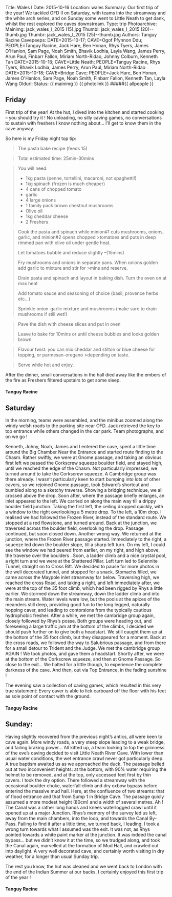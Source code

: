 Title: Wales I
Date: 2015-10-16
Location: wales
Summary: Our first trip of the year! We tackled OFD II on Saturday, with teams into the streamway and the white arch series, and on Sunday some went to Little Neath to get dank, whilst the rest explored the caves downstream.
Type: trip
Photoarchive:
Mainimg: jack_wales_I_2015 (15).jpg
Thumbl: jack_wales_I_2015 (20)--thumb.jpg
Thumbr: jack_wales_I_2015 (25)--thumb.jpg
Authors: Tanguy Racine
Cavepeeps: DATE=2015-10-17; CAVE=Ogof Ffynnon Ddu; PEOPLE=Tanguy Racine, Jack Hare, Ben Honan, Rhys Tyers, James O'Hanlon, Sam Page, Noah Smith, Bhavik Lodhia, Layla Wang, James Perry, Arun Paul, Finbarr Fallon, Miriam North-Ridao, Johnny Colburn, Kenneth Tan
    DATE=2015-10-18; CAVE=Little Neath; PEOPLE=Tanguy Racine, Rhys Tyers, Bhavik Lodhia,  James Perry, Arun Paul, Miriam North-Ridao
    DATE=2015-10-18; CAVE=Bridge Cave; PEOPLE=Jack Hare, Ben Honan, James O'Hanlon, Sam Page, Noah Smith, Finbarr Fallon, Kenneth Tan, Layla Wang
Oldurl:
Status:
{{ mainimg }}
{{ photolink }}
#####{{ allpeople }}

## Friday

First trip of the year! At the hut, I dived into the kitchen and started cooking – you should try it ! No unloading, no silly caving games, no conversations to sustain with freshers I know nothing about… I’ll get to know them in the cave anyway. 

So here is my Friday night top tip:

>The pasta bake recipe (feeds 15)

>Total estimated time: 25min-30mins

>You will need:
>
> * 1kg pasta (penne, tortellini, macaroni, not spaghetti!) 
> * 1kg spinach (frozen is much cheaper)
> * 4 cans of chopped tomato
> * garlic
> * 4 large onions
> * 1 family pack brown chestnut mushrooms
> * Olive oil
> * 1kg cheddar cheese
> * 2 Freshers

>Cook the pasta and spinach while minion#1 cuts mushrooms, onions, garlic, and minion#2 opens chopped >tomatoes and puts in deep rimmed pan with olive oil under gentle heat.
>
>Let tomatoes bubble and reduce slightly –(15mins)
>
>Fry mushrooms and onions in separate pans. When onions golden add garlic to mixture and stir for >mins and reserve.
>
>Drain pasta and spinach and layout in baking dish. Turn the oven on at max heat
>
>Add tomato sauce and seasoning of choice (basil, provence herbs etc…) 
>
>Sprinkle onion-garlic mixture and mushrooms (make sure to drain mushrooms if still wet!)

>Pave the dish with cheese slices and put in oven
>
>Leave to bake for 10mins or until cheese bubbles and looks golden brown.

>Flavour twist: you can mix cheddar and stilton or blue cheese for topping, or parmesan-oregano >depending on taste.

>Serve while hot and enjoy.

After the dinner, small conversations in the hall died away like the embers of the fire as Freshers filtered upstairs to get some sleep. 

#### Tanguy Racine

## Saturday

In the morning, teams were assembled, and the minibus zoomed along the windy welsh roads to the parking site near OFD. Jack retrieved the key to top entrance while others changed in the car park. Team photographs, and on we go !

Kenneth, Johny, Noah, James and I entered the cave, spent a little time around the Big Chamber Near the Entrance and started route finding to the Chasm. Rather swiftly, we were at Gnome passage, and taking an obvious first left we passed the Corkscrew squeeze boulder field, and stayed high, until we reached the edge of the Chasm. Not particularly impressed, we turned around to take the Corkscrew squeeze. A Cambridge group was there already. I wasn’t particularly keen to start bumping into lots of other cavers, so we rejoined Gnome passage, took Edward’s shortcut and bumbled along to a sketchy traverse. Showing a bridging technique, we all crossed above the drop. Soon after, where the passage briefly enlarges, an inlet appeared to the left.  We carried on along the main way till a drippy boulder field junction. 
Taking the first left, the ceiling dropped quickly, with a window to the right overlooking a 5 metre drop. To the left, a 10m drop. I realised we had followed the Frozen River, instead of the standard route.  We stopped at a red flowstone, and turned around. Back at the junction, we traversed across the boulder field, overlooking the drop. Passage continued, but soon closed down. Another wrong way. 
We returned at the junction, where the Frozen River passage started. Immediately to the right, a squeeze led down the boulder slope, till a sharp left turn. On my left, I could see the window we had peered from earlier, on my right, and high above, the traverse over the boulders .
Soon, a ladder climb and a nice crystal pool, a right turn and we were at the Shattered Pillar. Left turn led to Selennite Tunnel, straight on to Cross Rift. 
We decided to pause for more photos in the well decorated tunnel, and stopped for a snack. Stomachs filled, we came across the Maypole inlet streamway far below. Traversing high, we reached the cross Road, and taking a right, and left immediately after, we were at the top of the 35 foot climb, which had been rigged by Rhys a little earlier. We stormed down the streamway, down the ladder climb and into the main stream. Water levels were low, but the pools at the apices of the meanders still deep, providing good fun to the long legged, naturally hopping caver, and leading to contorsions from the typically cautious hydrophobic fresher. 
After a while, we met the cambridge group again, closely followed by Rhys’s posse. Both groups were heading out, and foreseeing a large traffic jam at the bottom of the climbs, I decided we should push further on to give both a headstart. 
We still caught them up at the bottom of the 35 foot climb, but they disappeared for a moment. Back at the cross roads, we followed the way to Salubrious passage, and from there for a small detour to Trident and the Judge. We met the cambridge group AGAIN ! We took photos, and gave them a headstart.  Shortly after, we were at the bottom of the Corkscrew squeeze, and then at Gnome Passage. So close to the exit… We halted for a little though, to experience the complete darkness of the cave. And then, out via Top Entrance, in the fading sunshine !

The evening saw a collection of caving games, which resulted in this very true statement: Every caver is able to lick carboard off the floor with his feet as sole point of contact with the ground.


#### Tanguy Racine

## Sunday:
 
Having slightly recovered from the previous night’s antics, all were keen to cave again. More windy roads, a very steep slope leading to a weak bridge, and failing braking power… All kitted up, a team looking to top the grimness of the eve’s caving decided to visit Little Neath River Cave. With lower than usual water conditions, the wet entrance crawl never got particularly deep. A true baptism awaited us as we approached the duck. The passage belled out at two inconvenient heights: at the bottom, with 90% water requiring the helmet to be removed, and at the top, only accessed feet first by thin cavers. I took the dry option. 
There followed a streamway with the occasional boulder choke, waterfall climb and dry oxbow bypass before enterind the massive mud hall. Here, at the confluence of two streams: that of flood entrance and that from Sump 1 in Bridge Cave.  The passage quicly assumed a more modest height (80cm) and a width of several metres. Ah ! The Canal was a rather long hands and knees waterlogged crawl until it opened up at a major Junction. 
Rhys’s memory of the survey led us  left, away from the main chambers, into the loop, and towards the Canal By-Pass. Failing to find it after a little time, we turned back, I leading. I took a wrong turn towards what I assumed was the  exit. It was not, as Rhys pointed towards a white paint marker at the junction.  It was indeed the canal bypass… but we didn’t know it at the time, so we trudged along, and took the Canal again, marvelled at the formation of Mud Hall, and crawled out into daylight. 
A very well decorated cave, and certainly worth visiting in dry weather, for a longer than usual Sunday trip. 

The rest you know, the hut was cleaned and we went back to London with the end of the Indian Summer at our backs. I certainly enjoyed this first trip of the year !


#### Tanguy Racine

